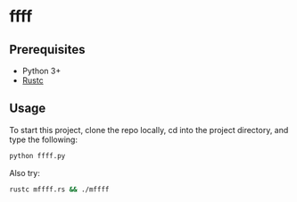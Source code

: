 # ffff

## Prerequisites
- Python 3+
- [Rustc](https://www.rust-lang.org/tools/install)

## Usage
To start this project, clone the repo locally, cd into the project directory, and type the following:
```bash
python ffff.py
```

Also try:
```bash
rustc mffff.rs && ./mffff
```

